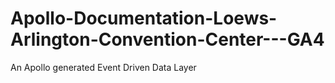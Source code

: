 # Apollo-Documentation-Loews-Arlington-Convention-Center---GA4
An Apollo generated Event Driven Data Layer
